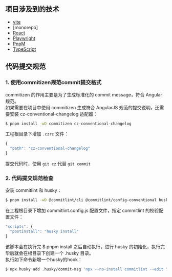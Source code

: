## 项目涉及到的技术
* [vite](https://vitejs.dev)
* [monorepo]
* [React](https://react.dev/)
* [Playwright](https://playwright.dev/)
* [PnpM](https://pnpm.io/)
* [TypeScript](https://www.typescriptlang.org/)

## 代码提交规范
### 1. 使用commitizen规范commit提交格式
commitizen 的作用主要是为了生成标准化的 commit message，符合 Angular 规范。  
如果需要在项目中使用 commitizen 生成符合 AngularJS 规范的提交说明，还需要安装 cz-conventional-changelog 适配器：
```bash
$ pnpm install -wD commitizen cz-conventional-changelog
```
工程根目录下增加 `.czrc` 文件：
```js
{
  "path": "cz-conventional-changelog"
}
```
提交代码时，使用 `git cz` 代替 `git commit`

### 2. 代码提交规范检查
安装 commitlint 和 husky：
```bash
$ pnpm install -wD @commitlint/cli @commitlint/config-conventional husky
```
在工程根目录下增加 commitlint.config.js 配置文件，指定 commitlint 的校验配置文件：
```js
"scripts": {
  "postinstall": "husky install"
}
```
该脚本会在执行完 $ pnpm install 之后自动执行，进行 husky 的初始化，执行完毕后就会在根目录下创建一个 .husky 目录。  
执行如下命令新增一个husky的hook：
```bash
$ npx husky add .husky/commit-msg 'npx --no-install commitlint --edit "$1"'
```